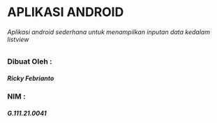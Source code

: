 # APLIKASI ANDROID
###### Aplikasi android sederhana untuk menampilkan inputan data kedalam listview

### Dibuat Oleh :
##### Ricky Febrianto
### NIM :
##### G.111.21.0041